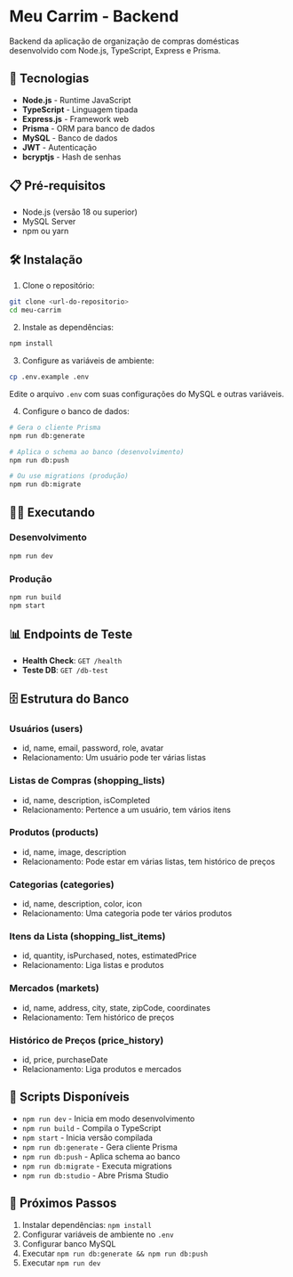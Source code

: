 # Meu Carrim - Backend

Backend da aplicação de organização de compras domésticas desenvolvido com Node.js, TypeScript, Express e Prisma.

## 🚀 Tecnologias

- **Node.js** - Runtime JavaScript
- **TypeScript** - Linguagem tipada
- **Express.js** - Framework web
- **Prisma** - ORM para banco de dados
- **MySQL** - Banco de dados
- **JWT** - Autenticação
- **bcryptjs** - Hash de senhas

## 📋 Pré-requisitos

- Node.js (versão 18 ou superior)
- MySQL Server
- npm ou yarn

## 🛠️ Instalação

1. Clone o repositório:
```bash
git clone <url-do-repositorio>
cd meu-carrim
```

2. Instale as dependências:
```bash
npm install
```

3. Configure as variáveis de ambiente:
```bash
cp .env.example .env
```
Edite o arquivo `.env` com suas configurações do MySQL e outras variáveis.

4. Configure o banco de dados:
```bash
# Gera o cliente Prisma
npm run db:generate

# Aplica o schema ao banco (desenvolvimento)
npm run db:push

# Ou use migrations (produção)
npm run db:migrate
```

## 🏃‍♂️ Executando

### Desenvolvimento
```bash
npm run dev
```

### Produção
```bash
npm run build
npm start
```

## 📊 Endpoints de Teste

- **Health Check**: `GET /health`
- **Teste DB**: `GET /db-test`

## 🗄️ Estrutura do Banco

### Usuários (users)
- id, name, email, password, role, avatar
- Relacionamento: Um usuário pode ter várias listas

### Listas de Compras (shopping_lists)
- id, name, description, isCompleted
- Relacionamento: Pertence a um usuário, tem vários itens

### Produtos (products)
- id, name, image, description
- Relacionamento: Pode estar em várias listas, tem histórico de preços

### Categorias (categories)
- id, name, description, color, icon
- Relacionamento: Uma categoria pode ter vários produtos

### Itens da Lista (shopping_list_items)
- id, quantity, isPurchased, notes, estimatedPrice
- Relacionamento: Liga listas e produtos

### Mercados (markets)
- id, name, address, city, state, zipCode, coordinates
- Relacionamento: Tem histórico de preços

### Histórico de Preços (price_history)
- id, price, purchaseDate
- Relacionamento: Liga produtos e mercados

## 🔧 Scripts Disponíveis

- `npm run dev` - Inicia em modo desenvolvimento
- `npm run build` - Compila o TypeScript
- `npm start` - Inicia versão compilada
- `npm run db:generate` - Gera cliente Prisma
- `npm run db:push` - Aplica schema ao banco
- `npm run db:migrate` - Executa migrations
- `npm run db:studio` - Abre Prisma Studio

## 📝 Próximos Passos

1. Instalar dependências: `npm install`
2. Configurar variáveis de ambiente no `.env`
3. Configurar banco MySQL
4. Executar `npm run db:generate && npm run db:push`
5. Executar `npm run dev`

